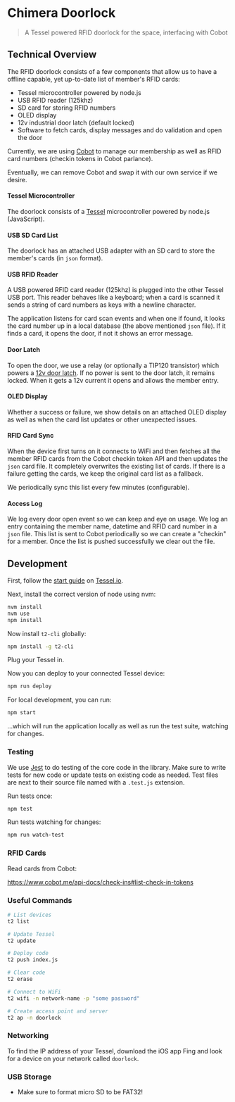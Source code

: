 # Chimera Doorlock

> A Tessel powered RFID doorlock for the space, interfacing with Cobot

## Technical Overview

The RFID doorlock consists of a few components that allow us to have a offline capable, yet up-to-date list of member's RFID cards:

*   Tessel microcontroller powered by node.js
*   USB RFID reader (125khz)
*   SD card for storing RFID numbers
*   OLED display
*   12v industrial door latch (default locked)
*   Software to fetch cards, display messages and do validation and open the door

Currently, we are using [Cobot][cobot] to manage our membership as well as RFID card numbers (checkin tokens in Cobot parlance).

Eventually, we can remove Cobot and swap it with our own service if we desire.

#### Tessel Microcontroller

The doorlock consists of a [Tessel][tessel] microcontroller powered by node.js (JavaScript).

#### USB SD Card List

The doorlock has an attached USB adapter with an SD card to store the member's cards (in `json` format).

#### USB RFID Reader

A USB powered RFID card reader (125khz) is plugged into the other Tessel USB port. This reader behaves like a keyboard; when a card is scanned it sends a string of card numbers as keys with a newline character.

The application listens for card scan events and when one if found, it looks the card number up in a local database (the above mentioned `json` file). If it finds a card, it opens the door, if not it shows an error message.

#### Door Latch

To open the door, we use a relay (or optionally a TIP120 transistor) which powers a [12v door latch][latch]. If no power is sent to the door latch, it remains locked. When it gets a 12v current it opens and allows the member entry.

#### OLED Display

Whether a success or failure, we show details on an attached OLED display as well as when the card list updates or other unexpected issues.

#### RFID Card Sync

When the device first turns on it connects to WiFi and then fetches all the member RFID cards from the Cobot checkin token API and then updates the `json` card file. It completely overwrites the existing list of cards. If there is a failure getting the cards, we keep the original card list as a fallback.

We periodically sync this list every few minutes (configurable).

#### Access Log

We log every door open event so we can keep and eye on usage. We log an entry containing the member name, datetime and RFID card number in a `json` file. This list is sent to Cobot periodically so we can create a "checkin" for a member. Once the list is pushed successfully we clear out the file.

## Development

First, follow the [start guide][start] on [Tessel.io][tessel].

Next, install the correct version of node using nvm:

```bash
nvm install
nvm use
npm install
```

Now install `t2-cli` globally:

```bash
npm install -g t2-cli
```

Plug your Tessel in.

Now you can deploy to your connected Tessel device:

```bash
npm run deploy
```

For local development, you can run:

```bash
npm start
```

...which will run the application locally as well as run the test suite, watching for changes.

### Testing

We use [Jest][jest] to do testing of the core code in the library. Make sure to write tests for new code or update tests on existing code as needed. Test files are next to their source file named with a `.test.js` extension.

Run tests once:

```bash
npm test
```

Run tests watching for changes:

```bash
npm run watch-test
```

### RFID Cards

Read cards from Cobot:

<https://www.cobot.me/api-docs/check-ins#list-check-in-tokens>

### Useful Commands

```bash
# List devices
t2 list

# Update Tessel
t2 update

# Deploy code
t2 push index.js

# Clear code
t2 erase

# Connect to WiFi
t2 wifi -n network-name -p "some password"

# Create access point and server
t2 ap -n doorlock
```

### Networking

To find the IP address of your Tessel, download the iOS app Fing and look for a device on your network called `doorlock`.

### USB Storage

*   Make sure to format micro SD to be FAT32!

[cobot]: https://www.cobot.me/
[jest]: https://facebook.github.io/jest
[latch]: https://www.amazon.com/gp/product/B00V45GWTI
[start]: http://tessel.github.io/t2-start
[tessel]: http://tessel.io
